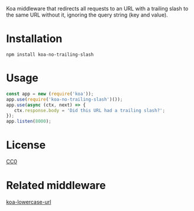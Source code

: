 Koa middleware that redirects all requests to an URL with a
trailing slash to the same URL without it, ignoring the query
string (key and value).

# Installation

    npm install koa-no-trailing-slash

# Usage

```javascript
const app = new (require('koa'));
app.use(require('koa-no-trailing-slash')());
app.use(async (ctx, next) => {
   ctx.response.body = 'Did this URL had a trailing slash?';
});
app.listen(8000);
```

# License

[CC0](https://creativecommons.org/publicdomain/zero/1.0/)

# Related middleware

[koa-lowercase-url](https://www.npmjs.com/package/koa-lowercase-url)

